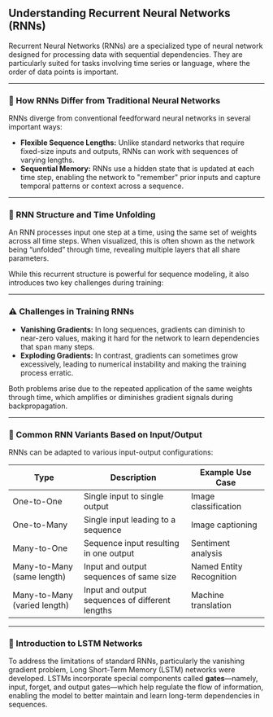 
## Understanding Recurrent Neural Networks (RNNs)

Recurrent Neural Networks (RNNs) are a specialized type of neural network designed for processing data with sequential dependencies. They are particularly suited for tasks involving time series or language, where the order of data points is important.

---

### 🧠 How RNNs Differ from Traditional Neural Networks

RNNs diverge from conventional feedforward neural networks in several important ways:

* **Flexible Sequence Lengths:** Unlike standard networks that require fixed-size inputs and outputs, RNNs can work with sequences of varying lengths.
* **Sequential Memory:** RNNs use a hidden state that is updated at each time step, enabling the network to "remember" prior inputs and capture temporal patterns or context across a sequence.

---

### 🔄 RNN Structure and Time Unfolding

An RNN processes input one step at a time, using the same set of weights across all time steps. When visualized, this is often shown as the network being “unfolded” through time, revealing multiple layers that all share parameters.

While this recurrent structure is powerful for sequence modeling, it also introduces two key challenges during training:

---

### ⚠️ Challenges in Training RNNs

* **Vanishing Gradients:** In long sequences, gradients can diminish to near-zero values, making it hard for the network to learn dependencies that span many steps.
* **Exploding Gradients:** In contrast, gradients can sometimes grow excessively, leading to numerical instability and making the training process erratic.

Both problems arise due to the repeated application of the same weights through time, which amplifies or diminishes gradient signals during backpropagation.

---

### 🔁 Common RNN Variants Based on Input/Output

RNNs can be adapted to various input-output configurations:

| Type                         | Description                                     | Example Use Case         |
| ---------------------------- | ----------------------------------------------- | ------------------------ |
| One-to-One                   | Single input to single output                   | Image classification     |
| One-to-Many                  | Single input leading to a sequence              | Image captioning         |
| Many-to-One                  | Sequence input resulting in one output          | Sentiment analysis       |
| Many-to-Many (same length)   | Input and output sequences of same size         | Named Entity Recognition |
| Many-to-Many (varied length) | Input and output sequences of different lengths | Machine translation      |

---

### 🔐 Introduction to LSTM Networks

To address the limitations of standard RNNs, particularly the vanishing gradient problem, Long Short-Term Memory (LSTM) networks were developed. LSTMs incorporate special components called **gates**—namely, input, forget, and output gates—which help regulate the flow of information, enabling the model to better maintain and learn long-term dependencies in sequences.
